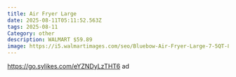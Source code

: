 ```yaml
---
title: Air Fryer Large
date: 2025-08-11T05:11:52.563Z
tags: 2025-08-11
Category: other
description: WALMART $59.89
image: https://i5.walmartimages.com/seo/Bluebow-Air-Fryer-Large-7-5QT-8-in-1-Digital-Touchscreen-Visible-Cooking-Window-1700W-Cream-White_06cf37c8-0826-410d-8826-d56e27734195.f303b681f1d41b8dea2f910516aa8b77.png?odnHeight=2000&odnWidth=2000&odnBg=FFFFFF
---
```

https://go.sylikes.com/eYZNDyLzTHT6 ad